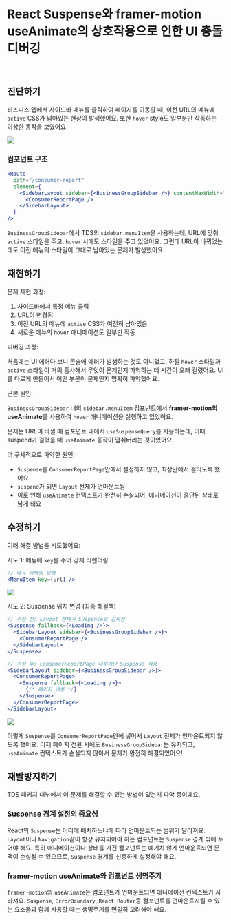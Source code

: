 # React Suspense와 framer-motion useAnimate의 상호작용으로 인한 UI 충돌 디버깅

<br/>
<ContributorHeader name="이호찬" githubUrl="https://github.com/lhc0506" avatar="https://ca.slack-edge.com/E01JAGTHP8R-U099ND6Q7SB-879387cc1e97-512" />

## 진단하기

비즈니스 앱에서 사이드바 메뉴를 클릭하여 페이지를 이동할 때, 이전 URL의 메뉴에 `active` CSS가
남아있는 현상이 발생했어요. 또한 `hover` style도 일부분만 작동하는 이상한 동작을 보였어요.

![](../../../images/contribute/react/react_suspense_and_framer_motion_ui_debug/1.gif)


### 컴포넌트 구조
```jsx
<Route
  path="/consumer-report"
  element={
    <SidebarLayout sidebar={<BusinessGroupSidebar />} contentMaxWidth="800px">
      <ConsumerReportPage />
    </SidebarLayout>
  }
/>
```

`BusinessGroupSidebar`에서 TDS의 `sidebar.menuItem`을 사용하는데, URL에 맞춰 `active` 스타일을
주고, `hover` 시에도 스타일을 주고 있었어요. 그런데 URL이 바뀌었는데도 이전 메뉴의 스타일이
그대로 남아있는 문제가 발생했어요.

## 재현하기

문제 재현 과정:

1. 사이드바에서 특정 메뉴 클릭
2. URL이 변경됨
3. 이전 URL의 메뉴에 `active` CSS가 여전히 남아있음
4. 새로운 메뉴의 `hover` 애니메이션도 일부만 작동

디버깅 과정:

처음에는 UI 에러다 보니 콘솔에 에러가 발생하는 것도 아니었고, 하필 `hover` 스타일과 `active`
스타일이 거의 흡사해서 무엇이 문제인지 파악하는 데 시간이 오래 걸렸어요. UI를 다르게 만들어서
어떤 부분이 문제인지 명확히 파악했어요.

근본 원인:

`BusinessGroupSidebar` 내의 `sidebar.menuItem` 컴포넌트에서 **framer-motion의 useAnimate**를
사용하여 ``hover`` 애니메이션을 실행하고 있었어요.

문제는 URL이 바뀔 때 컴포넌트 내에서 `useSuspenseQuery`를 사용하는데, 이때 suspend가 걸렸을 때
`useAnimate` 동작이 멈춰버리는 것이었어요.

더 구체적으로 파악한 원인:

- `Suspense`를 `ConsumerReportPage`안에서 설정하지 않고, 최상단에서 걸리도록 했어요
- `suspend`가 되면 `Layout` 전체가 언마운트됨
- 이로 인해 `useAnimate` 컨텍스트가 완전히 손실되어, 애니메이션이 중단된 상태로 남게 돼요

## 수정하기

여러 해결 방법을 시도했어요:

시도 1: 메뉴에 `key`를 주어 강제 리렌더링

```jsx
// 메뉴 깜빡임 발생
<MenuItem key={url} /> 
```

![](../../../images/contribute/react/react_suspense_and_framer_motion_ui_debug/2.gif)


시도 2: Suspense 위치 변경 (최종 해결책)

```jsx
// 수정 전: Layout 전체가 Suspense로 감싸짐
<Suspense fallback={<Loading />}>
  <SidebarLayout sidebar={<BusinessGroupSidebar />}>
    <ConsumerReportPage />
  </SidebarLayout>
</Suspense>

// 수정 후: ConsumerReportPage 내부에만 Suspense 적용
<SidebarLayout sidebar={<BusinessGroupSidebar />}>
  <ConsumerReportPage>
    <Suspense fallback={<Loading />}>
      {/* 페이지 내용 */}
    </Suspense>
  </ConsumerReportPage>
</SidebarLayout>
```
![](../../../images/contribute/react/react_suspense_and_framer_motion_ui_debug/3.gif)


이렇게 `Suspense`를 `ConsumerReportPage`안에 넣어서 `Layout` 전체가 언마운트되지 않도록 했어요.
이제 페이지 전환 시에도 `BusinessGroupSidebar`는 유지되고, `useAnimate` 컨텍스트가 손실되지
않아서 문제가 완전히 해결되었어요!


## 재발방지하기

TDS 패키지 내부에서 이 문제를 해결할 수 있는 방법이 있는지 파악 중이에요.

### Suspense 경계 설정의 중요성

React의 `Suspense`는 어디에 배치하느냐에 따라 언마운트되는 범위가 달라져요. `Layout`이나
`Navigation`같이 항상 유지되어야 하는 컴포넌트는 `Suspense` 경계 밖에 두어야 해요. 특히
애니메이션이나 상태를 가진 컴포넌트는 예기치 않게 언마운트되면 문맥이 손실될 수 있으므로,
`Suspense` 경계를 신중하게 설정해야 해요.

### framer-motion useAnimate와 컴포넌트 생명주기

`framer-motion`의 `useAnimate`는 컴포넌트가 언마운트되면 애니메이션 컨텍스트가 사라져요.
`Suspense`, `ErrorBoundary`, `React Router`등 컴포넌트를 언마운트시킬 수 있는 요소들과 함께 사용할
때는 생명주기를 면밀히 고려해야 해요.